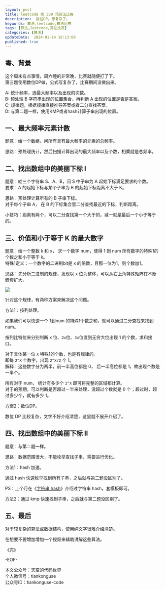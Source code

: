 ```yaml
---
layout: post  
title: leetcode 第 380 场算法比赛  
description:  数位DP，想复杂了。  
keywords: 算法,leetcode,算法比赛  
tags: [算法,leetcode,算法比赛]  
categories: [算法]  
updateData:  2024-01-14 18:13:00  
published: true  
---
```



## 零、背景  


这个周末有点事情，周六睡的非常晚，比赛就随便打了下。  
第三题使用数位DP做，公式写复杂了，比赛期间没做出来。  


A: 统计频率，选最大频率以及出现的次数。  
B: 预处理 B 字符串出现的位置集合，再判断 A 出现的位置是否是答案。  
C: 规律题，根据规律直接推导答案或者二分查找答案。  
D: 与第二题一样，使用KMP或者hash计算子串出现的位置。  


## 一、最大频率元素计数


题意：给一个数组，问所有具有最大频率的元素的总频率。  


思路：预处理统计，然后扫描计算出现的最大频率以及个数，相乘就是总频率。  


## 二、找出数组中的美丽下标 I  


题意：給三个字符串 S、A、B，问 S 中子串为 A 起始下标满足要求的个数。  
要求：A 的起始下标与某个子串为 B 的起始下标距离不大于 K。  


思路：预处理计算所有的 B 子串下标。  
对于每个子串 A， 在 B 的下标集合里二分查找最近的下标，判断距离。  


小技巧：距离有两个，可以二分查找第一个大于的，减一就是最后一个小于等于的。  


## 三、价值和小于等于 K 的最大数字  


题意：给一个整数 k 和 x， 求一个数字 num，使得 1 到 num 所有数字的特殊1的个数之和小于等于 k。  
特殊1定义：一个数字的二进制bit是 x 的倍数，且那一位为1，则个数加1。  


思路：先分析二进制的规律，发现以 x 位为整体，可以从右上角特殊矩阵在不断嵌套扩大。  


![](https://res2024.tiankonguse.com/images/2024/01/14/001.png)



针对这个规律，有两种方案来解决这个问题。  



方法1：按列处理。  


如果我们可以快速一个 1到num 的特殊1个数之和，就可以通过二分查找来找到 num。  



按列比特位来分别判断 x 位、`2x`位、`3x`位直到无穷大位出现 1 的个数，求和接口。  

对于具体某一位 `X` 特殊1的个数，也是有规律的。  
即每 `2^X` 个数字，出现 `2^X/2` 个 1。  
解释：这些数字分为两半，前一半高位都是 0， 后一半高位都是 1，故出现个数是一半个。  



所有对于 num， 统计有多少个 `2^X` 即可将完整的区域都计算。  
对于的预期，可以判断是否超过一半来处理，没超过个数就是 0 个；超过时，超过多少个，就有多少 1。  


方案2：数位DP。  



数位 DP 比较复杂，文字不好介绍清楚，这里就不展开介绍了。  


## 四、找出数组中的美丽下标 II  


题意：与第二题一样。  


思路：数据范围很大，不能枚举查找子串，需要进行优化。  



方法1：hash 加速。  


通过 hash 快速枚举找到所有子串，之后就与第二题没区别了。  


PS：上个月在《[字符串 hash](https://mp.weixin.qq.com/s/e5kPXWb989-Op3COSiPA5w)》介绍过字符串 hash，套模板即可。  


方法2：通过 kmp 快速找到子串，之后就与第二题没区别了。  


## 五、最后  


对于较复杂的算法或数据结构，使用纯文字很难介绍清楚。  


在想要不要增加增加一个视频来辅助讲解这些算法。  


《完》  


-EOF-  



本文公众号：天空的代码世界  
个人微信号：tiankonguse  
公众号ID：tiankonguse-code  
  

